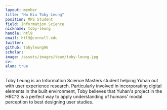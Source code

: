 ```yaml
---
layout: member
title: "Ho Kiu Toby Leung"
position: MPS Student
field: Information Science
nickname: toby-leung
handle: htl9
email: htl9@cornell.edu
twitter: 
github: tobyleung96
scholar: 
image: /assets/images/team/toby-leung.jpg
cv: 
alum: true
---
```

Toby Leung is an Information Science Masters student helping Yuhan out with user experience research. Particularly involved in incorporating digital elements in the built environment, Toby believes that Yuhan's project in the HRC^2 is a perfect way to apply understanding of humans' modal perception to best designing user studies.
